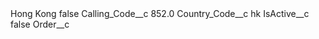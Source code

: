 <?xml version="1.0" encoding="UTF-8"?>
<CustomMetadata xmlns="http://soap.sforce.com/2006/04/metadata" xmlns:xsi="http://www.w3.org/2001/XMLSchema-instance" xmlns:xsd="http://www.w3.org/2001/XMLSchema">
    <label>Hong Kong</label>
    <protected>false</protected>
    <values>
        <field>Calling_Code__c</field>
        <value xsi:type="xsd:double">852.0</value>
    </values>
    <values>
        <field>Country_Code__c</field>
        <value xsi:type="xsd:string">hk</value>
    </values>
    <values>
        <field>IsActive__c</field>
        <value xsi:type="xsd:boolean">false</value>
    </values>
    <values>
        <field>Order__c</field>
        <value xsi:nil="true"/>
    </values>
</CustomMetadata>
